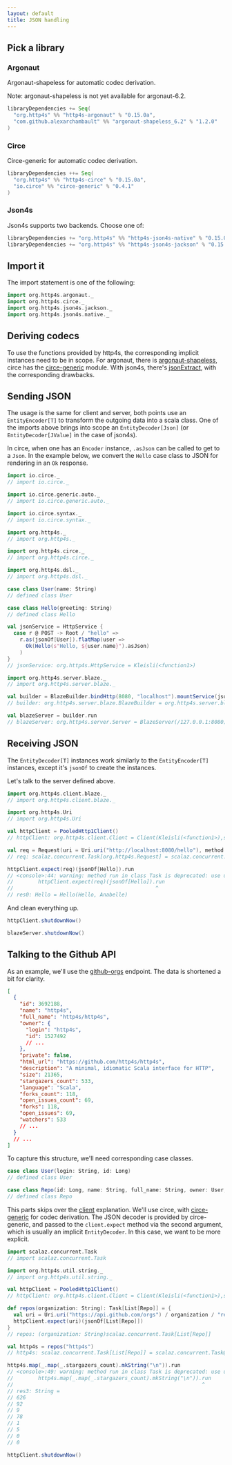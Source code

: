 ```yaml
---
layout: default
title: JSON handling
---
```


## Pick a library

### Argonaut

Argonaut-shapeless for automatic codec derivation.

Note: argonaut-shapeless is not yet available for argonaut-6.2.

```scala
libraryDependencies += Seq(
  "org.http4s" %% "http4s-argonaut" % "0.15.0a",
  "com.github.alexarchambault" %% "argonaut-shapeless_6.2" % "1.2.0"
)
```

### Circe

Circe-generic for automatic codec derivation.

```scala
libraryDependencies ++= Seq(
  "org.http4s" %% "http4s-circe" % "0.15.0a",
  "io.circe" %% "circe-generic" % "0.4.1"
)
```

### Json4s

Json4s supports two backends.  Choose one of:

```scala
libraryDependencies += "org.http4s" %% "http4s-json4s-native" % "0.15.0a"
libraryDependencies += "org.http4s" %% "http4s-json4s-jackson" % "0.15.0a"
```

## Import it

The import statement is one of the following:

```scala
import org.http4s.argonaut._
import org.http4s.circe._
import org.http4s.json4s.jackson._
import org.http4s.json4s.native._
```

## Deriving codecs

To use the functions provided by http4s, the corresponding implicit instances
need to be in scope. For argonaut, there is [argonaut-shapeless], circe has the
[circe-generic] module. With json4s, there's [jsonExtract], with the
corresponding drawbacks.

## Sending JSON

The usage is the same for client and server, both points use an
`EntityEncoder[T]` to transform the outgoing data into a scala class.
One of the imports above brings into scope an `EntityDecoder[Json]` 
(or `EntityDecoder[JValue]` in the case of json4s).

In circe, when one has an `Encoder` instance, `.asJson` can be
called to get to a `Json`.  In the example below, we convert the
`Hello` case class to JSON for rendering in an `Ok` response.

```scala
import io.circe._
// import io.circe._

import io.circe.generic.auto._
// import io.circe.generic.auto._

import io.circe.syntax._
// import io.circe.syntax._

import org.http4s._
// import org.http4s._

import org.http4s.circe._
// import org.http4s.circe._

import org.http4s.dsl._
// import org.http4s.dsl._

case class User(name: String)
// defined class User

case class Hello(greeting: String)
// defined class Hello

val jsonService = HttpService {
  case r @ POST -> Root / "hello" =>
    r.as(jsonOf[User]).flatMap(user =>
      Ok(Hello(s"Hello, ${user.name}").asJson)
    )
}
// jsonService: org.http4s.HttpService = Kleisli(<function1>)

import org.http4s.server.blaze._
// import org.http4s.server.blaze._

val builder = BlazeBuilder.bindHttp(8080, "localhost").mountService(jsonService, "/")
// builder: org.http4s.server.blaze.BlazeBuilder = org.http4s.server.blaze.BlazeBuilder@5e74496

val blazeServer = builder.run
// blazeServer: org.http4s.server.Server = BlazeServer(/127.0.0.1:8080)
```

## Receiving JSON

The `EntityDecoder[T]` instances work similarly to the `EntityEncoder[T]`
instances, except it's `jsonOf` to create the instances.

Let's talk to the server defined above.

```scala
import org.http4s.client.blaze._
// import org.http4s.client.blaze._

import org.http4s.Uri
// import org.http4s.Uri

val httpClient = PooledHttp1Client()
// httpClient: org.http4s.client.Client = Client(Kleisli(<function1>),scalaz.concurrent.Task@2cd95511)

val req = Request(uri = Uri.uri("http://localhost:8080/hello"), method = Method.POST).withBody(User("Anabelle"))(jsonEncoderOf)
// req: scalaz.concurrent.Task[org.http4s.Request] = scalaz.concurrent.Task@778a255a

httpClient.expect(req)(jsonOf[Hello]).run
// <console>:44: warning: method run in class Task is deprecated: use unsafePerformSync
//        httpClient.expect(req)(jsonOf[Hello]).run
//                                              ^
// res0: Hello = Hello(Hello, Anabelle)
```

And clean everything up.

```scala
httpClient.shutdownNow()

blazeServer.shutdownNow()
```

## Talking to the Github API

As an example, we'll use the [github-orgs] endpoint. The data is shortened a bit
for clarity.

```json
[
  {
    "id": 3692188,
    "name": "http4s",
    "full_name": "http4s/http4s",
    "owner": {
      "login": "http4s",
      "id": 1527492
      // ...
    },
    "private": false,
    "html_url": "https://github.com/http4s/http4s",
    "description": "A minimal, idiomatic Scala interface for HTTP",
    "size": 21365,
    "stargazers_count": 533,
    "language": "Scala",
    "forks_count": 118,
    "open_issues_count": 69,
    "forks": 118,
    "open_issues": 69,
    "watchers": 533
    // ...
  }
  // ...
]
```

To capture this structure, we'll need corresponding case classes.

```scala
case class User(login: String, id: Long)
// defined class User

case class Repo(id: Long, name: String, full_name: String, owner: User, `private`: Boolean, html_url: String, description: String, size: Int, stargazers_count: Int, language: String, forks_count: Int, open_issues_count: Int, forks: Int, open_issues: Int, watchers: Int)
// defined class Repo
```

This parts skips over the [client] explanation. We'll use circe, with
[circe-generic] for codec derivation. The JSON decoder is provided by
circe-generic, and passed to the `client.expect` method via the second
argument, which is usually an implicit `EntityDecoder`.  In this case,
we want to be more explicit.

<!-- For more information about the uri templating, visit [uri]. -->

```scala
import scalaz.concurrent.Task
// import scalaz.concurrent.Task

import org.http4s.util.string._
// import org.http4s.util.string._

val httpClient = PooledHttp1Client()
// httpClient: org.http4s.client.Client = Client(Kleisli(<function1>),scalaz.concurrent.Task@633a4641)

def repos(organization: String): Task[List[Repo]] = {
  val uri = Uri.uri("https://api.github.com/orgs") / organization / "repos"
  httpClient.expect(uri)(jsonOf[List[Repo]])
}
// repos: (organization: String)scalaz.concurrent.Task[List[Repo]]

val http4s = repos("http4s")
// http4s: scalaz.concurrent.Task[List[Repo]] = scalaz.concurrent.Task@55174a3b

http4s.map(_.map(_.stargazers_count).mkString("\n")).run
// <console>:49: warning: method run in class Task is deprecated: use unsafePerformSync
//        http4s.map(_.map(_.stargazers_count).mkString("\n")).run
//                                                             ^
// res3: String =
// 626
// 92
// 9
// 78
// 1
// 5
// 0
// 0

httpClient.shutdownNow()
```


[argonaut-shapeless]: https://github.com/alexarchambault/argonaut-shapeless
[circe-generic]: https://github.com/travisbrown/circe#codec-derivation
[jsonExtract]: https://github.com/http4s/http4s/blob/master/json4s/src/main/scala/org/http4s/json4s/Json4sInstances.scala#L29
[client]: client.html
[github-orgs]: https://developer.github.com/v3/repos/#list-organization-repositories
[uri]: url.html

